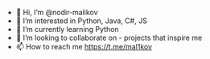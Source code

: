 - 👋 Hi, I’m @nodir-malikov
- 👀 I’m interested in Python, Java, C#, JS
- 🌱 I’m currently learning Python
- 💞️ I’m looking to collaborate on - projects that inspire me
- 📫 How to reach me https://t.me/mal1kov

<!---
nodir-malikov/nodir-malikov is a ✨ special ✨ repository because its `README.md` (this file) appears on your GitHub profile.
You can click the Preview link to take a look at your changes.
--->
